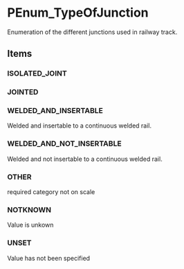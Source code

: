# PEnum_TypeOfJunction

Enumeration of the different junctions used in railway track.
<!-- end of short definition -->

## Items

### ISOLATED_JOINT


### JOINTED


### WELDED_AND_INSERTABLE
Welded and insertable to a continuous welded rail.

### WELDED_AND_NOT_INSERTABLE
Welded and not insertable to a continuous welded rail.

### OTHER
required category not on scale

### NOTKNOWN
Value is unkown

### UNSET
Value has not been specified
